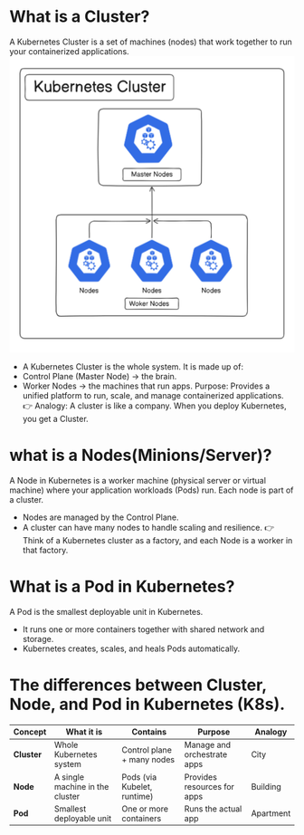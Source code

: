 # What is a Cluster?
A Kubernetes Cluster is a set of machines (nodes) that work together to run your containerized applications.
![Image Alt](https://github.com/abhijitray7810/Kubernetes-Nodes/blob/ccccccfaf7a89dd417eb12c234c1412100d34b49/02-Kubernetes/Cluster.png)
- A Kubernetes Cluster is the whole system.
It is made up of:
- Control Plane (Master Node) → the brain.
- Worker Nodes → the machines that run apps.
Purpose: Provides a unified platform to run, scale, and manage containerized applications.
👉 Analogy: A cluster is like a company.
When you deploy Kubernetes, you get a Cluster.
# what is a Nodes(Minions/Server)?
A Node in Kubernetes is a worker machine (physical server or virtual machine) where your application workloads (Pods) run.
Each node is part of a cluster.
- Nodes are managed by the Control Plane.
- A cluster can have many nodes to handle scaling and resilience.
👉 Think of a Kubernetes cluster as a factory, and each Node is a worker in that factory.
# What is a Pod in Kubernetes?
A Pod is the smallest deployable unit in Kubernetes.
- It runs one or more containers together with shared network and storage.
- Kubernetes creates, scales, and heals Pods automatically.
# The differences between Cluster, Node, and Pod in Kubernetes (K8s).
| Concept     | What it is                      | Contains                    | Purpose                     | Analogy   |
| ----------- | ------------------------------- | --------------------------- | --------------------------- | --------- |
| **Cluster** | Whole Kubernetes system         | Control plane + many nodes  | Manage and orchestrate apps | City      |
| **Node**    | A single machine in the cluster | Pods (via Kubelet, runtime) | Provides resources for apps | Building  |
| **Pod**     | Smallest deployable unit        | One or more containers      | Runs the actual app         | Apartment |
